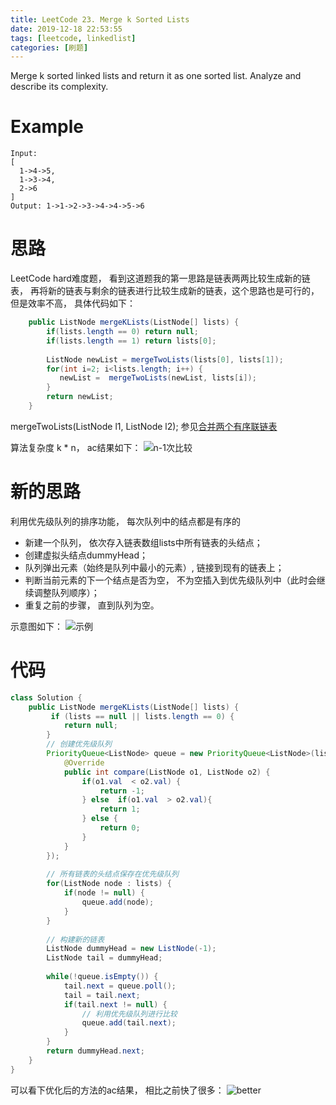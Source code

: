 ```yaml
---
title: LeetCode 23. Merge k Sorted Lists
date: 2019-12-18 22:53:55
tags: [leetcode, linkedlist]
categories: [刷题]
---
```


Merge k sorted linked lists and return it as one sorted list. Analyze and describe its complexity.
<!--more-->

# Example

    Input:
    [
      1->4->5,
      1->3->4,
      2->6
    ]
    Output: 1->1->2->3->4->4->5->6

# 思路

LeetCode hard难度题， 看到这道题我的第一思路是链表两两比较生成新的链表， 再将新的链表与剩余的链表进行比较生成新的链表，这个思路也是可行的， 但是效率不高， 具体代码如下：

```java
    public ListNode mergeKLists(ListNode[] lists) {
        if(lists.length == 0) return null;
        if(lists.length == 1) return lists[0];
        
        ListNode newList = mergeTwoLists(lists[0], lists[1]);
        for(int i=2; i<lists.length; i++) {
           newList =  mergeTwoLists(newList, lists[i]);
        }
        return newList;
    }
```

mergeTwoLists(ListNode l1, ListNode l2); 参见[合并两个有序联链表](/2019/12/17/leetcode/linkedlist/MergeTwoLists)

算法复杂度 k * n， ac结果如下：
![n-1次比较](/n-1次比较.JPG)

# 新的思路

利用优先级队列的排序功能， 每次队列中的结点都是有序的

* 新建一个队列， 依次存入链表数组lists中所有链表的头结点；
* 创建虚拟头结点dummyHead；
* 队列弹出元素（始终是队列中最小的元素）, 链接到现有的链表上；
* 判断当前元素的下一个结点是否为空， 不为空插入到优先级队列中（此时会继续调整队列顺序）；
* 重复之前的步骤， 直到队列为空。

示意图如下：
![示例](/demo.jpg)


# 代码

```java
class Solution {
    public ListNode mergeKLists(ListNode[] lists) {
         if (lists == null || lists.length == 0) {
            return null;
        }
        // 创建优先级队列
        PriorityQueue<ListNode> queue = new PriorityQueue<ListNode>(lists.length, new Comparator<ListNode>() {
            @Override
            public int compare(ListNode o1, ListNode o2) {
                if(o1.val  < o2.val) {
                    return -1;
                } else  if(o1.val  > o2.val){
                    return 1;
                } else {
                    return 0;
                }
            }
        });
        
        // 所有链表的头结点保存在优先级队列
        for(ListNode node : lists) {
            if(node != null) {
                queue.add(node);
            }
        }
        
        // 构建新的链表
        ListNode dummyHead = new ListNode(-1);
        ListNode tail = dummyHead;
        
        while(!queue.isEmpty()) {
            tail.next = queue.poll();
            tail = tail.next;
            if(tail.next != null) {
                // 利用优先级队列进行比较
                queue.add(tail.next);
            }
        }
        return dummyHead.next;
    }
}
```

可以看下优化后的方法的ac结果， 相比之前快了很多：
![better](/better.jpg)